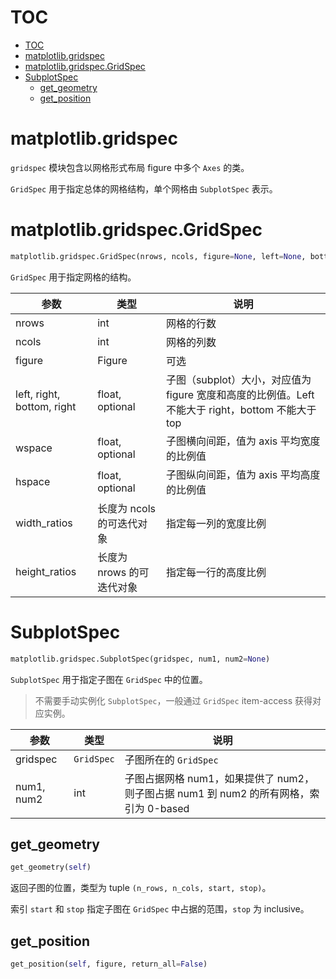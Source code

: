 # TOC
- [TOC](#toc)
- [matplotlib.gridspec](#matplotlibgridspec)
- [matplotlib.gridspec.GridSpec](#matplotlibgridspecgridspec)
- [SubplotSpec](#subplotspec)
  - [get_geometry](#getgeometry)
  - [get_position](#getposition)

# matplotlib.gridspec
`gridspec` 模块包含以网格形式布局 figure 中多个 `Axes` 的类。

`GridSpec` 用于指定总体的网格结构，单个网格由 `SubplotSpec` 表示。

# matplotlib.gridspec.GridSpec
```py
matplotlib.gridspec.GridSpec(nrows, ncols, figure=None, left=None, bottom=None, right=None, top=None, wspace=None, hspace=None, width_ratios=None, height_ratios=None)
```
`GridSpec` 用于指定网格的结构。

|参数|类型|说明|
|---|---|---|
|nrows|int|网格的行数|
|ncols|int|网格的列数|
|figure|Figure|可选|
|left, right, bottom, right|float, optional|子图（subplot）大小，对应值为 figure 宽度和高度的比例值。Left 不能大于 right，bottom 不能大于 top|
|wspace|float, optional|子图横向间距，值为 axis 平均宽度的比例值|
|hspace|float, optional|子图纵向间距，值为 axis 平均高度的比例值|
|width_ratios|长度为 ncols的可迭代对象|指定每一列的宽度比例|
|height_ratios|长度为 nrows 的可迭代对象|指定每一行的高度比例|


# SubplotSpec
```py
matplotlib.gridspec.SubplotSpec(gridspec, num1, num2=None)
```
`SubplotSpec` 用于指定子图在 `GridSpec` 中的位置。

> 不需要手动实例化 `SubplotSpec`，一般通过 `GridSpec` item-access 获得对应实例。

|参数|类型|说明|
|---|---|---|
|gridspec|`GridSpec`|子图所在的 `GridSpec`|
|num1, num2|int|子图占据网格 num1，如果提供了 num2，则子图占据 num1 到 num2 的所有网格，索引为 0-based|

## get_geometry
```py
get_geometry(self)
```

返回子图的位置，类型为 tuple `(n_rows, n_cols, start, stop)`。

索引 `start` 和 `stop` 指定子图在 `GridSpec` 中占据的范围，`stop` 为 inclusive。

## get_position
```py
get_position(self, figure, return_all=False)
```

